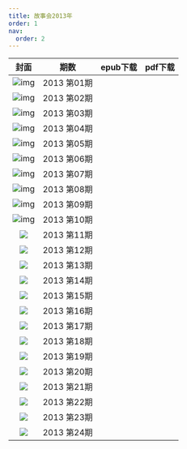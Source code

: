 ```yaml
---
title: 故事会2013年
order: 1
nav:
  order: 2
---
```

|                            封面                            |     期数     | epub下载 | pdf下载 |
| :---------------------------------------------------------: | :----------: | -------- | ------- |
| ![img](../../../public/images/gushihui/gsh2013/gsh201301.jpg) | 2013 第01期 |          |         |
| ![img](../../../public/images/gushihui/gsh2013/gsh201302.jpg) | 2013 第02期 |          |         |
| ![img](../../../public/images/gushihui/gsh2013/gsh201301.jpg) | 2013 第03期 |          |         |
| ![img](../../../public/images/gushihui/gsh2013/gsh201304.jpg) | 2013 第04期 |          |         |
| ![img](../../../public/images/gushihui/gsh2013/gsh201305.jpg) | 2013 第05期 |          |         |
| ![img](../../../public/images/gushihui/gsh2013/gsh201306.jpg) | 2013 第06期 |          |         |
| ![img](../../../public/images/gushihui/gsh2013/gsh201307.jpg) | 2013 第07期 |          |         |
| ![img](../../../public/images/gushihui/gsh2013/gsh201308.jpg) | 2013 第08期 |          |         |
| ![img](../../../public/images/gushihui/gsh2013/gsh201309.jpg) | 2013 第09期 |          |         |
|     ![img](../../../public/images/gushihui/gsh201310.jpg)     | 2013 第10期 |          |         |
|  ![](../../../public/images/gushihui/gsh2013/gsh201311.jpg)  | 2013 第11期 |          |         |
|  ![](../../../public/images/gushihui/gsh2013/gsh201312.jpg)  | 2013 第12期 |          |         |
|  ![](../../../public/images/gushihui/gsh2013/gsh201313.jpg)  | 2013 第13期 |          |         |
|  ![](../../../public/images/gushihui/gsh2013/gsh201314.jpg)  | 2013 第14期 |          |         |
|  ![](../../../public/images/gushihui/gsh2013/gsh201315.jpg)  | 2013 第15期 |          |         |
|  ![](../../../public/images/gushihui/gsh2013/gsh201316.jpg)  | 2013 第16期 |          |         |
|  ![](../../../public/images/gushihui/gsh2013/gsh201317.jpg)  | 2013 第17期 |          |         |
|  ![](../../../public/images/gushihui/gsh2013/gsh201318.jpg)  | 2013 第18期 |          |         |
|  ![](../../../public/images/gushihui/gsh2013/gsh201319.jpg)  | 2013 第19期 |          |         |
|  ![](../../../public/images/gushihui/gsh2013/gsh201320.jpg)  | 2013 第20期 |          |         |
|  ![](../../../public/images/gushihui/gsh2013/gsh201321.jpg)  | 2013 第21期 |          |         |
|  ![](../../../public/images/gushihui/gsh2013/gsh201322.jpg)  | 2013 第22期 |          |         |
|  ![](../../../public/images/gushihui/gsh2013/gsh201323.jpg)  | 2013 第23期 |          |         |
|  ![](../../../public/images/gushihui/gsh2013/gsh201324.jpg)  | 2013 第24期 |          |         |
